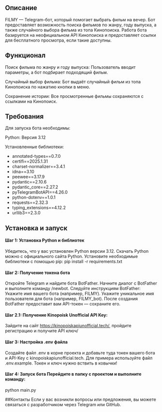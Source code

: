 ## Описание

FILMY — Telegram-бот, который помогает выбрать фильм на вечер. Бот предоставляет возможность поиска фильмов по жанру, году выпуска, а также случайного выбора фильма из топа Кинопоиска. Работа бота базируется на неофициальном API Кинопоиска и предоставляет ссылки для бесплатного просмотра, если такие доступны.

## Функционал

Поиск фильма по жанру и году выпуска: Пользователь вводит параметры, а бот подбирает подходящий фильм.

Случайный выбор фильма: Бот выдаёт случайный фильм из топа Кинопоиска по нажатию кнопки в меню.

Сохранение истории: Все просмотренные фильмы сохраняются с ссылками на Кинопоиск.

## Требования

Для запуска бота необходимы:

Python: Версия 3.12

Установленные библиотеки:

* annotated-types==0.7.0 
* certifi==2025.1.31 
* charset-normalizer==3.4.1 
* idna==3.10 
* peewee==3.17.9 
* pydantic==2.10.6 
* pydantic_core==2.27.2 
* pyTelegramBotAPI==4.26.0 
* python-dotenv==1.0.1 
* requests==2.32.3 
* typing_extensions==4.12.2 
* urllib3==2.3.0

## Установка и запуск

#### Шаг 1: Установка Python и библиотек

Убедитесь, что у вас установлен Python версии 3.12. Скачать Python можно с официального сайта Python. Установите необходимые библиотеки с помощью pip: pip install -r requirements.txt

#### Шаг 2: Получение токена бота

Откройте Telegram и найдите бота BotFather. Начните диалог с BotFather и выполните команду /newbot. Следуйте инструкциям BotFather: Укажите имя вашего бота (например, FILMY). Укажите уникальное имя пользователя для бота (например, FILMY_bot). После создания BotFather предоставит вам API-токен — сохраните его.

#### Шаг 2.1: Получение Kinopoisk Unofficial API Key:

Зайдите на сайт https://kinopoiskapiunofficial.tech/, пройдите регистрацию и получите API ключ/

#### Шаг 3: Настройка .env файла

Создайте файл .env в корне проекта и добавьте туда токен вашего бота и API-Key c kinopoiskapiunofficial.tech. Для примера используйте файл .env.example. Токен и ключ нужно вствить в ковычки!

#### Шаг 4: Запуск бота Перейдите в папку с проектом и выполните команду:

python main.py

##Контакты Если у вас возникли вопросы или предложения, вы можете связаться с разработчиком через Telegram или GitHub.